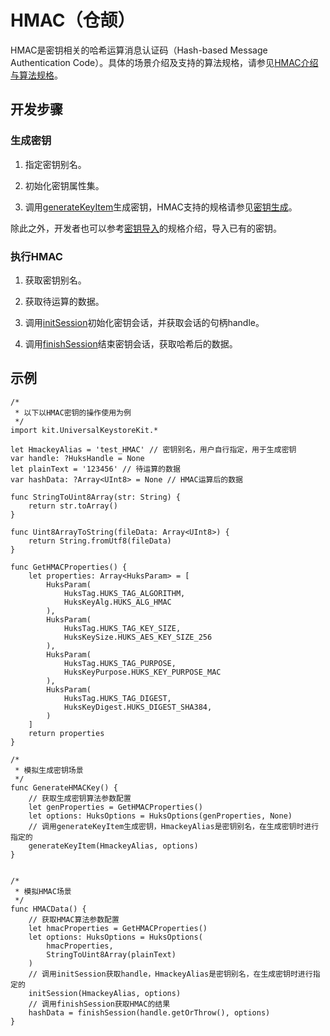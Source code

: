 # HMAC（仓颉）

HMAC是密钥相关的哈希运算消息认证码（Hash-based Message Authentication Code）。具体的场景介绍及支持的算法规格，请参见[HMAC介绍与算法规格](./cj-huks-hmac-overview.md)。

## 开发步骤

### 生成密钥

1. 指定密钥别名。

2. 初始化密钥属性集。

3. 调用[generateKeyItem](../../../../API_Reference/source_zh_cn/apis/UniversalKeystoreKit/cj-apis-security_huks.md#func-generatekeyitemstring-huksoptions)生成密钥，HMAC支持的规格请参见[密钥生成](./cj-huks-key-generation-overview.md#支持的算法)。

除此之外，开发者也可以参考[密钥导入](./cj-huks-key-import-overview.md#支持的算法)的规格介绍，导入已有的密钥。

### 执行HMAC

1. 获取密钥别名。

2. 获取待运算的数据。

3. 调用[initSession](../../../../API_Reference/source_zh_cn/apis/UniversalKeystoreKit/cj-apis-security_huks.md#func-initsessionstring-huksoptions)初始化密钥会话，并获取会话的句柄handle。

4. 调用[finishSession](../../../../API_Reference/source_zh_cn/apis/UniversalKeystoreKit/cj-apis-security_huks.md#func-finishsessionhukshandle-huksoptions)结束密钥会话，获取哈希后的数据。

## 示例

<!--compile-->
```cangjie
/*
 * 以下以HMAC密钥的操作使用为例
 */
import kit.UniversalKeystoreKit.*

let HmackeyAlias = 'test_HMAC' // 密钥别名，用户自行指定，用于生成密钥
var handle: ?HuksHandle = None
let plainText = '123456' // 待运算的数据
var hashData: ?Array<UInt8> = None // HMAC运算后的数据

func StringToUint8Array(str: String) {
    return str.toArray()
}

func Uint8ArrayToString(fileData: Array<UInt8>) {
    return String.fromUtf8(fileData)
}

func GetHMACProperties() {
    let properties: Array<HuksParam> = [
        HuksParam(
            HuksTag.HUKS_TAG_ALGORITHM,
            HuksKeyAlg.HUKS_ALG_HMAC
        ),
        HuksParam(
            HuksTag.HUKS_TAG_KEY_SIZE,
            HuksKeySize.HUKS_AES_KEY_SIZE_256
        ),
        HuksParam(
            HuksTag.HUKS_TAG_PURPOSE,
            HuksKeyPurpose.HUKS_KEY_PURPOSE_MAC
        ),
        HuksParam(
            HuksTag.HUKS_TAG_DIGEST,
            HuksKeyDigest.HUKS_DIGEST_SHA384,
        )
    ]
    return properties
}

/*
 * 模拟生成密钥场景
 */
func GenerateHMACKey() {
    // 获取生成密钥算法参数配置
    let genProperties = GetHMACProperties()
    let options: HuksOptions = HuksOptions(genProperties, None)
    // 调用generateKeyItem生成密钥，HmackeyAlias是密钥别名，在生成密钥时进行指定的
    generateKeyItem(HmackeyAlias, options)
}


/*
 * 模拟HMAC场景
 */
func HMACData() {
    // 获取HMAC算法参数配置
    let hmacProperties = GetHMACProperties()
    let options: HuksOptions = HuksOptions(
        hmacProperties,
        StringToUint8Array(plainText)
    )
    // 调用initSession获取handle，HmackeyAlias是密钥别名，在生成密钥时进行指定的
    initSession(HmackeyAlias, options)
    // 调用finishSession获取HMAC的结果
    hashData = finishSession(handle.getOrThrow(), options)
}
```
